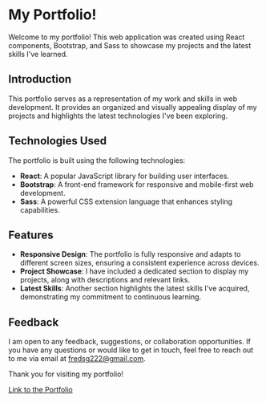 # My Portfolio!

Welcome to my portfolio! This web application was created using React components, Bootstrap, and Sass to showcase my projects and the latest skills I've learned.

## Introduction
This portfolio serves as a representation of my work and skills in web development. It provides an organized and visually appealing display of my projects and highlights the latest technologies I've been exploring.

## Technologies Used
The portfolio is built using the following technologies:

- **React**: A popular JavaScript library for building user interfaces.
- **Bootstrap**: A front-end framework for responsive and mobile-first web development.
- **Sass**: A powerful CSS extension language that enhances styling capabilities.

## Features
- **Responsive Design**: The portfolio is fully responsive and adapts to different screen sizes, ensuring a consistent experience across devices.
- **Project Showcase**: I have included a dedicated section to display my projects, along with descriptions and relevant links.
- **Latest Skills**: Another section highlights the latest skills I've acquired, demonstrating my commitment to continuous learning.

## Feedback
I am open to any feedback, suggestions, or collaboration opportunities. If you have any questions or would like to get in touch, feel free to reach out to me via email at fredsg222@gmail.com.

Thank you for visiting my portfolio!

[Link to the Portfolio](https://freddavidsolisgutierrez.netlify.app/)
